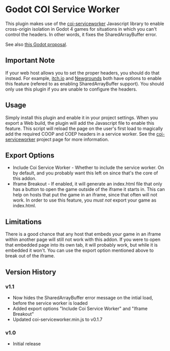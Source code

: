 # Godot COI Service Worker

This plugin makes use of the [coi-serviceworker](https://github.com/gzuidhof/coi-serviceworker) Javascript library to enable cross-origin isolation in Godot 4 games for situations in which you can't control the headers. In other words, it fixes the SharedArrayBuffer error.

See also [this Godot proposal](https://github.com/godotengine/godot-proposals/issues/6616).

## Important Note

If your web host allows you to set the proper headers, you should do that instead. For example, [itch.io](https://itch.io) and [Newgrounds](https://www.newgrounds.com) both have options to enable this feature (refered to as enabling SharedArrayBuffer support). You should only use this plugin if you are unable to configure the headers.

## Usage

Simply install this plugin and enable it in your project settings. When you export a Web build, the plugin will add the Javascript file to enable this feature. This script will reload the page on the user's first load to magically add the required COOP and COEP headers in a service worker. See the [coi-serviceworker](https://github.com/gzuidhof/coi-serviceworker) project page for more information.

## Export Options

* Include Coi Service Worker - Whether to include the service worker. On by default, and you probably want this left on since that's the core of this addon.
* Iframe Breakout - If enabled, it will generate an index.html file that only has a button to open the game outside of the iframe it starts in. This can help on hosts that put the game in an iframe, since that often will not work. In order to use this feature, you _must not_ export your game as index.html.

## Limitations

There is a good chance that any host that embeds your game in an iframe within another page will still not work with this addon. If you were to open that embedded page into its own tab, it will probably work, but while it is embedded it won't. You can use the export option mentioned above to break out of the iframe.

## Version History

### v1.1

* Now hides the SharedArrayBuffer error message on the intial load, before the service worker is loaded
* Added export options "Include Coi Service Worker" and "Iframe Breakout"
* Updated coi-serviceworker.min.js to v0.1.7

### v1.0

* Initial release
